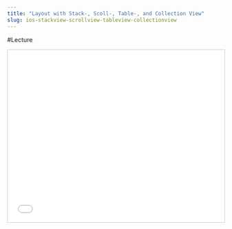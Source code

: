 ```yaml
---
title: "Layout with Stack-, Scoll-, Table-, and Collection View"
slug: ios-stackview-scrollview-tableview-collectionview
---
```


#Lecture

<iframe src="//www.slideshare.net/slideshow/embed_code/key/r6gdx61OgUmFXa" width="100%" height="400" frameborder="0" marginwidth="0" marginheight="0" scrolling="no" style="border:1px solid #CCC; border-width:1px; margin-bottom:5px; max-width: 100%;" allowfullscreen> </iframe>
